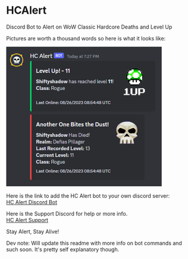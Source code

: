 # HCAlert
Discord Bot to Alert on WoW Classic Hardcore Deaths and Level Up  

Pictures are worth a thousand words so here is what it looks like:  

![](https://raw.githubusercontent.com/ninthwalker/HCAlert/main/screenshots/hcalert_example.png)  

Here is the link to add the HC Alert bot to your own discord server:  
[HC Alert Discord Bot](https://discord.com/api/oauth2/authorize?client_id=1145545491237572688&permissions=18432&scope=bot)    
  
Here is the Support Discord for help or more info.  
[HC Alert Support](https://discord.gg/X6eZCexAFz)    
  
Stay Alert, Stay Alive!  

Dev note: Will update this readme with more info on bot commands and such soon. 
It's pretty self explanatory though.
